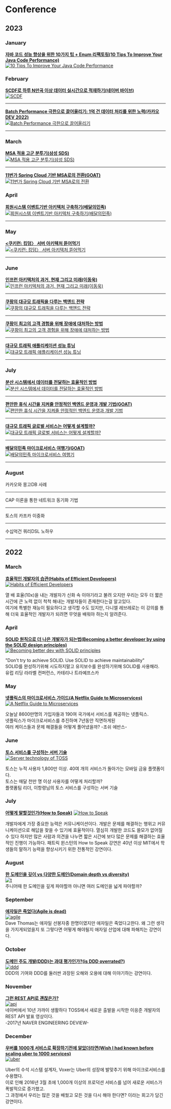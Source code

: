 # Conference

## 2023

### January
**[자바 코드 성능 향상을 위한 10가지 팁 + Enum 리팩토링(10 Tips To Improve Your Java Code Performance)](https://github.com/JayFreemandev/Conference/blob/main/10%20Tips%20To%20Improve%20Your%20Java%20Code%20Performance/readme.md)**  
[![10 Tips To Improve Your Java Code Performance](https://github.com/JayFreemandev/Conference/assets/72185011/6847b55d-d75d-4b67-adf1-c9a91d010d74)](https://www.youtube.com/watch?v=frhNwZo_eQE)

### February
**[SCDF로 하루 N만곡 이상 데이터 실시간으로 적재하기(네이버 바이브)](https://github.com/JayFreemandev/Conference/tree/main/%EB%84%A4%EC%9D%B4%EB%B2%84%20%EB%B0%94%EC%9D%B4%EB%B8%8C%20%EB%B0%B0%EC%B9%98%20%EA%B0%9C%EC%84%A0)**  
[![SCDF](https://github.com/JayFreemandev/Conference/assets/72185011/baa9f5b6-51aa-4058-950f-c238c5481e7c)](https://www.youtube.com/watch?v=frhNwZo_eQE)
<hr>

**[Batch Performance 극한으로 끌어올리기: 1억 건 데이터 처리를 위한 노력(카카오 DEV 2022)](https://github.com/JayFreemandev/Conference/tree/main/%EB%84%A4%EC%9D%B4%EB%B2%84%20%EB%B0%94%EC%9D%B4%EB%B8%8C%20%EB%B0%B0%EC%B9%98%20%EA%B0%9C%EC%84%A0)**  
[![Batch Performance 극한으로 끌어올리기](https://github.com/JayFreemandev/Conference/assets/72185011/3455a77f-56af-455f-80cd-ba1c47bfcc66)](https://www.youtube.com/watch?v=2IIwQDIi3ys&list=PLyraqdoIVJhmCIlhXAYjZwqwxT5Ih1kBG&index=7)
<hr>

### March
**[MSA 적용 고군 분투기(삼성 SDS)](https://github.com/JayFreemandev/Conference/tree/main/Functional%20Programming)**  
[![MSA 적용 고군 분투기(삼성 SDS)](https://github.com/JayFreemandev/Conference/assets/72185011/aa8ca745-abce-4dca-acaa-bc73b64a9f1a)](https://www.youtube.com/watch?v=1SgmZQsUurE)
<hr>

**[11번가 Spring Cloud 기반 MSA로의 전환(GOAT)](https://github.com/JayFreemandev/Conference/tree/main/Functional%20Programming)**  
[![11번가 Spring Cloud 기반 MSA로의 전환](https://github.com/JayFreemandev/Conference/assets/72185011/bbe10d18-47dc-4b64-a632-c342b8cbfa47)](https://www.youtube.com/watch?v=J-VP0WFEQsY)
### April 
**[회원시스템 이벤트기반 아키텍처 구축하기(배달의민족)](https://github.com/JayFreemandev/Conference/tree/main/Functional%20Programming)**  
[![회원시스템 이벤트기반 아키텍처 구축하기(배달의민족)](https://github.com/JayFreemandev/Conference/assets/72185011/b4fc40bc-1b84-4df1-83b8-942ef08f4895)](https://www.youtube.com/watch?v=b65zIH7sDug)
<hr>

### May
**[<쿠키런: 킹덤〉 서버 아키텍처 뜯어먹기](https://github.com/JayFreemandev/Conference/tree/main/Functional%20Programming)**  
[![<쿠키런: 킹덤〉 서버 아키텍처 뜯어먹기](https://github.com/JayFreemandev/Conference/assets/72185011/d14b3a07-6952-4b72-8d5f-a12c1556d2bd)](https://www.youtube.com/watch?v=FUEZibcZEkg)
<hr>

### June
**[인프런 아키텍처의 과거, 현재 그리고 미래(이동욱)](https://github.com/JayFreemandev/Conference/tree/main/Functional%20Programming)**  
[![인프런 아키텍처의 과거, 현재 그리고 미래(이동욱)](https://github.com/JayFreemandev/Conference/assets/72185011/03b5106d-1a9a-4c79-a023-be58fb1964ef)](https://www.youtube.com/watch?v=D_QH50UkX_4)
<hr>

**[쿠팡의 대규모 트래픽을 다루는 백앤드 전략](https://github.com/JayFreemandev/Conference/tree/main/Functional%20Programming)**  
[![쿠팡의 대규모 트래픽을 다루는 백앤드 전략](https://github.com/JayFreemandev/Conference/assets/72185011/cb30e7d3-43c1-4b31-9089-524dc564b855)](https://www.youtube.com/watch?v=qzHjK1-07fI&t=1297s)
<hr>

**[쿠팡이 최고의 고객 경험을 위해 장애에 대처하는 방법](https://github.com/JayFreemandev/Conference/tree/main/Functional%20Programming)**  
[![쿠팡이 최고의 고객 경험을 위해 장애에 대처하는 방법](https://github.com/JayFreemandev/Conference/assets/72185011/a085520f-6d4d-4355-9973-ea8088324ebb)](https://www.youtube.com/watch?v=Y6Tfsd9S6GU)
<hr>

**[대규모 트래픽 애플리케이션 성능 튜닝](https://github.com/JayFreemandev/Conference/tree/main/Functional%20Programming)**  
[![대규모 트래픽 애플리케이션 성능 튜닝](https://github.com/JayFreemandev/Conference/assets/72185011/d0e98fdb-a91d-4be0-b1ca-ce22d28c1abe)](https://www.youtube.com/watch?v=5oTlFJ0llNw)
<hr>

### July
**[분산 시스템에서 데이터를 전달하는 효율적인 방법](https://github.com/JayFreemandev/Conference/tree/main/Functional%20Programming)**  
[![분산 시스템에서 데이터를 전달하는 효율적인 방법](https://github.com/JayFreemandev/Conference/assets/72185011/003c7374-db19-4636-886a-0c0acd067668)](https://www.youtube.com/watch?v=uk5fRLUsBfk)
<hr>

**[편안한 휴식 시간을 지켜줄 안정적인 백엔드 운영과 개발 기법(GOAT)](https://github.com/JayFreemandev/Conference/tree/main/Functional%20Programming)**  
[![편안한 휴식 시간을 지켜줄 안정적인 백엔드 운영과 개발 기법](https://github.com/JayFreemandev/Conference/assets/72185011/9bc82ef2-560c-4522-b01a-ac68268e4446)](https://www.youtube.com/watch?v=2hCbY_mpqSgC)
<hr>

**[대규모 트래픽 글로벌 서비스는 어떻게 설계할까?](https://github.com/JayFreemandev/Conference/tree/main/Functional%20Programming)**  
[![대규모 트래픽 글로벌 서비스는 어떻게 설계할까?](https://github.com/JayFreemandev/Conference/assets/72185011/2e13cfb1-7118-4bcb-965a-2a397c37355c)](https://www.youtube.com/watch?v=P0z14EJvnjE)
<hr>

**[배달의민족 마이크로서비스 여행기(GOAT)](https://github.com/JayFreemandev/Conference/tree/main/Functional%20Programming)**  
[![배달의민족 마이크로서비스 여행기](https://github.com/JayFreemandev/Conference/assets/72185011/126e3fc5-e2ee-4d53-8054-1e290d9c8c6f)](https://youtu.be/BnS6343GTkY)
<hr>

### August
카카오와 몽고DB 사례
<hr>

CAP 이론을 통한 네트워크 동기화 기법
<hr>

토스의 카프카 이중화
<hr>

수십억건 쿼리DSL 노하우
<hr>

## 2022

### March

**[효율적인 개발자의 습관(Habits of Efficient Developers)](https://github.com/JayFreemandev/Conference/blob/main/Habits%20of%20Efficient%20Developers/README.md)**  
[![Habits of Efficient Developers](https://user-images.githubusercontent.com/72185011/158063126-5b8e377e-215b-4fc1-8f1c-f04b33e2cd2b.png)](https://youtu.be/9-cyC6O81Bk)

열 배 효율(10x)을 내는 개발자가 신화 속 이야기라고 불려 오지만 우리는 모두 더 짧은 시간에 큰 노력 없이 척척 해내는 개발자들이 존재한다는걸 알고있다.  
여기에 특별한 재능이 필요하다고 생각할 수도 있지만, 다니엘 레브레로는 이 강의를 통해 더욱 효율적인 개발자가 되려면 무엇을 배워야 하는지 알려준다.

### April
**[SOLID 원칙으로 더 나은 개발자가 되는법(Becoming a better developer by using the SOLID design principles)](https://github.com/JayFreemandev/Conference/tree/main/Becoming%20a%20better%20developer%20by%20using%20the%20SOLID%20design%20principles)**  
[![Becoming better dev with SOLID principles](https://user-images.githubusercontent.com/72185011/158067792-e4add847-4526-4ed7-96e9-eb3170414e1b.png)](https://www.youtube.com/watch?v=rtmFCcjEgEw&pp=ugMICgJrbxABGAE%3D)

"Don't try to achieve SOLID. Use SOLID to achieve maintainability"  
SOLID를 완성하기위해 시도하지말고 유지보수를 완성하기위해 SOLID를 사용해라.  
유럽 리딩 라라벨 컨퍼런스, 카테리나 트라예프스카  

### May

**[넷플릭스의 마이크로서비스 가이드(A Netflix Guide to Microservices)](https://github.com/JayFreemandev/Conference/tree/main/A%20Netflix%20Guide%20to%20Microservices)**  
[![A Netflix Guide to Microservices](https://user-images.githubusercontent.com/72185011/171405373-24027b6d-b266-438e-90a4-00d8b4442f80.png)](https://www.youtube.com/watch?v=V_oxbj-a1wQ)

오늘날 8600만명의 가입자들과 190여 국가에서 서비스를 제공하는 넷플릭스.  
넷플릭스가 마이크로서비스를 추진하며 7년동안 직면하게된  
여러 케이스들과 문제 해결들을 어떻게 풀어냈을까? -조쉬 에반스-

### June
**[토스 서비스를 구성하는 서버 기술](https://github.com/JayFreemandev/Conference/blob/main/%ED%86%A0%EC%8A%A4%20%EC%84%9C%EB%B9%84%EC%8A%A4%EB%A5%BC%20%EA%B5%AC%EC%84%B1%ED%95%98%EB%8A%94%20%EC%84%9C%EB%B2%84%20%EA%B8%B0%EC%88%A0/RAEDME.MD)**  
[![Server technology of TOSS](https://user-images.githubusercontent.com/72185011/171407219-e66ab8b4-e137-4623-ad6e-6c32f647b2a0.png)](https://youtu.be/9-cyC6O81Bk)

토스는 누적 사용자 1,800만 이상. 40여 개의 서비스가 돌아가는 모바일 금융 플랫폼이다.  
토스는 매달 천만 명 이상 사용자를 어떻게 처리할까?  
플랫폼팀 리더, 이항령님의 토스 서비스를 구성하는 서버 기술
  
### July
**[어떻게 말할것인가(How to Speak)](https://github.com/JayFreemandev/Conference/blob/main/How%20To%20Speak/README.MD)** 
[![How to Speak](https://user-images.githubusercontent.com/72185011/173223072-7b93a1db-19bd-47e0-b81b-21c94c1c3f26.png)](https://youtu.be/Unzc731iCUY)

개발자에게 가장 중요한 능력은 커뮤니케이션이다. 개발은 문제를 해결하는 행위고 커뮤니케이션으로 해답을 찾을 수 있기에 효율적이다. 
열심히 개발한 코드도 쓸모가 없어질 수 있다 하지만 많은 사람과 의견을 나누면 짧은 시간에 보다 많은 문제를 해결하는 효율적인 진행이 가능하다.
패트릭 윈스턴의 How to Speak 강연은 40년 이상 MIT에서 학생들의 말하기 능력을 향상시키기 위한 전통적인 강연이다. 

### August 
**[한 도메인을 깊이 vs 다양한 도메인(Domain depth vs diversity)](https://github.com/JayFreemandev/Conference/blob/main/Domain%20depth%20vs%20diversity%20for%20Junior%20Developer/readme.md)**  
[![t](https://user-images.githubusercontent.com/72185011/202849341-62434332-b285-4b82-b7cd-0053deea4d29.png)](https://www.youtube.com/watch?v=jbrIzLq67zs)  
주니어때 한 도메인을 깊게 파야할까 아니면 여러 도메인을 넓게 파야할까?  

### September
**[애자일은 죽었다(Agile is dead)](https://github.com/JayFreemandev/Conference/tree/main/Agile%20is%20Dead)**  
[![agile](https://user-images.githubusercontent.com/72185011/200123020-4e67b5be-3754-4f61-ab86-4e940f547dbc.jpg)](https://www.youtube.com/watch?v=a-BOSpxYJ9M)  
Dave Thomas는 애자일 선봉자중 한명이였지만 애자일은 죽었다고한다. 왜 그런 생각을 가지게되었을지 또 그렇다면 어떻게 해야될지 애자일 산업에 대해 파해치는 강연이다.  

### October
**[도메인 주도 개발(DDD)는 과대 평가인가?(is DDD overrated?)](https://github.com/JayFreemandev/Conference/tree/main/Is%20Domain-Driven%20Design%20Overrated%3F)**  
[![ddd](https://user-images.githubusercontent.com/72185011/200123423-e6418606-4be2-41a9-9384-8c0050873822.jpg)](https://www.youtube.com/results?search_query=DDD+is+overated)  
DDD의 기여와 DDD를 둘러싼 과장된 오해와 오용에 대해 이야기하는 강연이다. 

### November
**[그런 REST API로 괜찮은가?](https://github.com/JayFreemandev/Conference/blob/main/%EA%B7%B8%EB%9F%B0%20REST%20API%EB%A1%9C%20%EA%B4%9C%EC%B0%AE%EC%9D%80%EA%B0%80%3F/readme.md)**  
[![api](https://user-images.githubusercontent.com/72185011/202465986-121bf7f1-3570-4a00-90d2-50fd7cfabbfb.jpg)](https://tv.naver.com/v/2292653)  
네이버에서 10년 가까이 생활하다 TOSS에서 새로운 출발을 시작한 이응준 개발자의 REST API 발표 영상이다.  
-2017년 NAVER ENGINEERING DEVIEW-  

### December
**[우버를 1000개 서비스로 확장하기전에 알았더라면(Wish I had known before scaling uber to 1000 services)](https://github.com/JayFreemandev/Conference/tree/main/What%20I%20Wish%20I%20Had%20Known%20Before%20Scaling%20Uber%20to%201000%20Services)**   
[![uber](https://user-images.githubusercontent.com/72185011/200123677-a3e6939d-7160-484c-886d-1a5f5135db72.jpg)](https://www.youtube.com/watch?v=kb-m2fasdDY)  

Uber의 수석 시스템 설계자, Voxer는 Uber의 성장에 발맞추기 위해 마이크로서비스를 수용했다.   
이로 인해 2016년 3월 초에 1,000개 이상의 프로덕션 서비스를 넘어 새로운 서비스가 폭발적으로 증가했고.   
그 과정에서 우리는 많은 것을 배웠고 모든 것을 다시 해야 한다면? 이라는 회고가 담긴 강연이다.  
